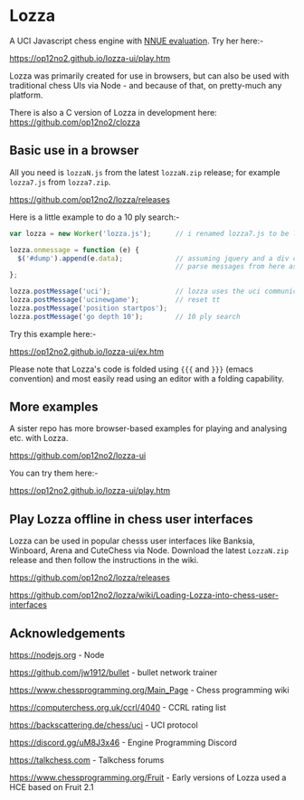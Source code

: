 # Lozza

A UCI Javascript chess engine with [NNUE evaluation](https://github.com/op12no2/lozza/wiki/Lozza's-net). Try her here:-

https://op12no2.github.io/lozza-ui/play.htm

Lozza was primarily created for use in browsers, but can also be used with traditional chess UIs via Node - and because of that, on pretty-much any platform. 

There is also a C version of Lozza in development here: https://github.com/op12no2/clozza

## Basic use in a browser

All you need is ```lozzaN.js``` from the latest ```lozzaN.zip``` release; for example ```lozza7.js``` from ```lozza7.zip```.  

https://github.com/op12no2/lozza/releases

Here is a little example to do a 10 ply search:-

```Javascript
var lozza = new Worker('lozza.js');      // i renamed lozza7.js to be lozza.js

lozza.onmessage = function (e) {
  $('#dump').append(e.data);             // assuming jquery and a div called #dump
                                         // parse messages from here as required
};

lozza.postMessage('uci');                // lozza uses the uci communication protocol
lozza.postMessage('ucinewgame');         // reset tt
lozza.postMessage('position startpos');
lozza.postMessage('go depth 10');        // 10 ply search
```

Try this example here:-

https://op12no2.github.io/lozza-ui/ex.htm

Please note that Lozza's code is folded using ```{{{``` and ```}}}``` (emacs convention) and most easily read using an editor with a folding capability.

## More examples

A sister repo has more browser-based examples for playing and analysing etc. with Lozza.

https://github.com/op12no2/lozza-ui

You can try them here:-

https://op12no2.github.io/lozza-ui/play.htm

## Play Lozza offline in chess user interfaces

Lozza can be used in popular chesss user interfaces like Banksia, Winboard, Arena and CuteChess via Node. Download the latest ```LozzaN.zip``` release and then follow the instructions in the wiki.   

https://github.com/op12no2/lozza/releases

https://github.com/op12no2/lozza/wiki/Loading-Lozza-into-chess-user-interfaces

## Acknowledgements

https://nodejs.org - Node

https://github.com/jw1912/bullet - bullet network trainer

https://www.chessprogramming.org/Main_Page - Chess programming wiki

https://computerchess.org.uk/ccrl/4040 - CCRL rating list

https://backscattering.de/chess/uci - UCI protocol

https://discord.gg/uM8J3x46 - Engine Programming Discord

https://talkchess.com - Talkchess forums

https://www.chessprogramming.org/Fruit - Early versions of Lozza used a HCE based on Fruit 2.1


